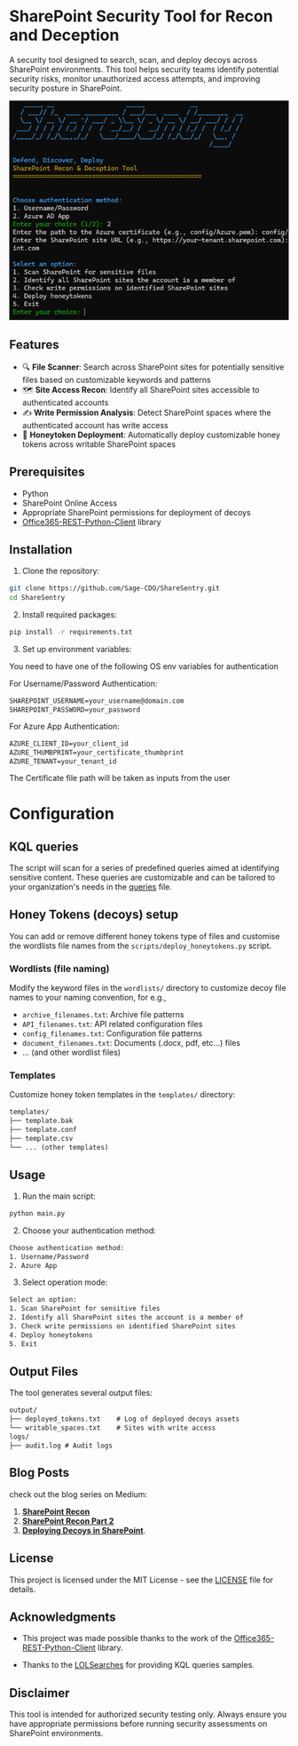 # SharePoint Security Tool for Recon and Deception

A security tool designed to search, scan, and deploy decoys across SharePoint environments. This tool helps security teams identify potential security risks, monitor unauthorized access attempts, and improving security posture in SharePoint.

![ShareSentry Tool](ShareSentry.png)

## Features

- 🔍 **File Scanner**: Search across SharePoint sites for potentially sensitive files based on customizable keywords and patterns
- 🗺️ **Site Access Recon**: Identify all SharePoint sites accessible to authenticated accounts
- ✍️ **Write Permission Analysis**: Detect SharePoint spaces where the authenticated account has write access
- 🍯 **Honeytoken Deployment**: Automatically deploy customizable honey tokens across writable SharePoint spaces

## Prerequisites

- Python
- SharePoint Online Access
- Appropriate SharePoint permissions for deployment of decoys
- [Office365-REST-Python-Client](https://github.com/vgrem/Office365-REST-Python-Client) library

## Installation

1. Clone the repository:
```bash
git clone https://github.com/Sage-CDO/ShareSentry.git
cd ShareSentry
```

2. Install required packages:
```bash
pip install -r requirements.txt
```

3. Set up environment variables:

You need to have one of the following OS env variables for authentication

For Username/Password Authentication:
```env
SHAREPOINT_USERNAME=your_username@domain.com
SHAREPOINT_PASSWORD=your_password
```

For Azure App Authentication:
```env
AZURE_CLIENT_ID=your_client_id
AZURE_THUMBPRINT=your_certificate_thumbprint
AZURE_TENANT=your_tenant_id
```
The Certificate file path will be taken as inputs from the user

# Configuration
## KQL queries
The script will scan for a series of predefined queries aimed at identifying sensitive content. These queries are customizable and can be tailored to your organization's needs in the [queries](queries.md) file.


## Honey Tokens (decoys) setup
You can add or remove different honey tokens type of files and customise the wordlists file names from the `scripts/deploy_honeytokens.py` script.

### Wordlists (file naming)
Modify the keyword files in the `wordlists/` directory to customize decoy file names to your naming convention, for e.g.,
- `archive_filenames.txt`:  Archive file patterns
- `API_filenames.txt`: API related configuration files
- `config_filenames.txt`: Configuration file patterns
- `document_filenames.txt`: Documents (.docx, pdf, etc...) files
- ... (and other wordlist files)

### Templates
Customize honey token templates in the `templates/` directory:
```
templates/
├── template.bak
├── template.conf
├── template.csv
└── ... (other templates)
```

## Usage

1. Run the main script:
```bash
python main.py
```

2. Choose your authentication method:
```
Choose authentication method:
1. Username/Password
2. Azure App
```

3. Select operation mode:
```
Select an option:
1. Scan SharePoint for sensitive files
2. Identify all SharePoint sites the account is a member of
3. Check write permissions on identified SharePoint sites
4. Deploy honeytokens
5. Exit
```

## Output Files

The tool generates several output files:
```
output/
├── deployed_tokens.txt    # Log of deployed decoys assets
└── writable_spaces.txt    # Sites with write access
logs/
├── audit.log # Audit logs
```

## Blog Posts
check out the blog series on Medium:

1. **[SharePoint Recon](https://medium.com/part-1-introduction-to-sharesentry)**  
2. **[SharePoint Recon Part 2](https://medium.com/part-2-exploring-sharepoint-how-much-access-do-you-really-have)** 
3. **[Deploying Decoys in SharePoint](https://medium.com/part-3-deploying-decoys-in-sharepoint)**.

## License

This project is licensed under the MIT License - see the [LICENSE](LICENSE) file for details.

## Acknowledgments

- This project was made possible thanks to the work of the [Office365-REST-Python-Client](https://github.com/vgrem/Office365-REST-Python-Client) library.
  
- Thanks to the [LOLSearches](https://github.com/ZephrFish/LOLSearches) for providing KQL queries samples.
  
## Disclaimer

This tool is intended for authorized security testing only. Always ensure you have appropriate permissions before running security assessments on SharePoint environments.
